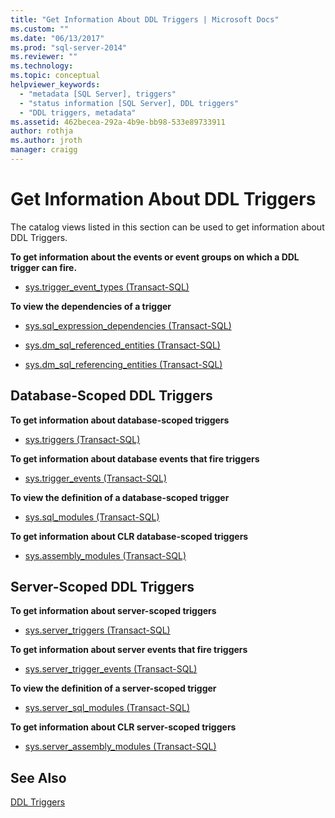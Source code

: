 ```yaml
---
title: "Get Information About DDL Triggers | Microsoft Docs"
ms.custom: ""
ms.date: "06/13/2017"
ms.prod: "sql-server-2014"
ms.reviewer: ""
ms.technology:
ms.topic: conceptual
helpviewer_keywords: 
  - "metadata [SQL Server], triggers"
  - "status information [SQL Server], DDL triggers"
  - "DDL triggers, metadata"
ms.assetid: 462becea-292a-4b9e-bb98-533e89733911
author: rothja
ms.author: jroth
manager: craigg
---
```

# Get Information About DDL Triggers
  The catalog views listed in this section can be used to get information about DDL Triggers.  
  
 **To get information about the events or event groups on which a DDL trigger can fire.**  
  
-   [sys.trigger_event_types &#40;Transact-SQL&#41;](/sql/relational-databases/system-catalog-views/sys-trigger-event-types-transact-sql)  
  
 **To view the dependencies of a trigger**  
  
-   [sys.sql_expression_dependencies &#40;Transact-SQL&#41;](/sql/relational-databases/system-catalog-views/sys-sql-expression-dependencies-transact-sql)  
  
-   [sys.dm_sql_referenced_entities &#40;Transact-SQL&#41;](/sql/relational-databases/system-dynamic-management-views/sys-dm-sql-referenced-entities-transact-sql)  
  
-   [sys.dm_sql_referencing_entities &#40;Transact-SQL&#41;](/sql/relational-databases/system-dynamic-management-views/sys-dm-sql-referencing-entities-transact-sql)  
  
## Database-Scoped DDL Triggers  
 **To get information about database-scoped triggers**  
  
-   [sys.triggers &#40;Transact-SQL&#41;](/sql/relational-databases/system-catalog-views/sys-triggers-transact-sql)  
  
 **To get information about database events that fire triggers**  
  
-   [sys.trigger_events &#40;Transact-SQL&#41;](/sql/relational-databases/system-catalog-views/sys-trigger-events-transact-sql)  
  
 **To view the definition of a database-scoped trigger**  
  
-   [sys.sql_modules &#40;Transact-SQL&#41;](/sql/relational-databases/system-catalog-views/sys-sql-modules-transact-sql)  
  
 **To get information about CLR database-scoped triggers**  
  
-   [sys.assembly_modules &#40;Transact-SQL&#41;](/sql/relational-databases/system-catalog-views/sys-assembly-modules-transact-sql)  
  
## Server-Scoped DDL Triggers  
 **To get information about server-scoped triggers**  
  
-   [sys.server_triggers &#40;Transact-SQL&#41;](/sql/relational-databases/system-catalog-views/sys-server-triggers-transact-sql)  
  
 **To get information about server events that fire triggers**  
  
-   [sys.server_trigger_events &#40;Transact-SQL&#41;](/sql/relational-databases/system-catalog-views/sys-server-trigger-events-transact-sql)  
  
 **To view the definition of a server-scoped trigger**  
  
-   [sys.server_sql_modules &#40;Transact-SQL&#41;](/sql/relational-databases/system-catalog-views/sys-server-sql-modules-transact-sql)  
  
 **To get information about CLR server-scoped triggers**  
  
-   [sys.server_assembly_modules &#40;Transact-SQL&#41;](/sql/relational-databases/system-catalog-views/sys-server-assembly-modules-transact-sql)  
  
## See Also  
 [DDL Triggers](../triggers/ddl-triggers.md)  
  
  
